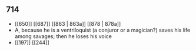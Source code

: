 ## 714
- [[650]] [[687]] [[863 | 863a]] [[878 | 878a]] 
- A, because he is a ventriloquist (a conjuror or a magician?) saves his life among savages; then he loses his voice
- [[197]] [[244]] 

